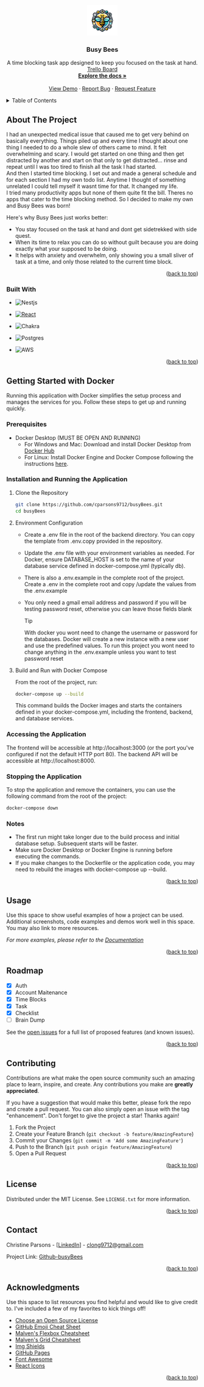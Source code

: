 <!-- Improved compatibility of back to top link: See: https://github.com/othneildrew/Best-README-Template/pull/73 -->

<a name="readme-top"></a>

<!--
*** Thanks for checking out the Best-README-Template. If you have a suggestion
*** that would make this better, please fork the repo and create a pull request
*** or simply open an issue with the tag "enhancement".
*** Don't forget to give the project a star!
*** Thanks again! Now go create something AMAZING! :D
-->

<!-- PROJECT LOGO -->
<br />
<div align="center">
  <a href="https://github.com/othneildrew/Best-README-Template">
    <img src="frontend/public/busyBeeLogo.webp" alt="Logo" width="80" height="80">
  </a>

  <h3 align="center">Busy Bees</h3>

  <p align="center">
    A time blocking task app designed to keep you focused on the task at hand.
    <br />
    <a href="https://trello.com/b/8FFXyDm2/app">Trello Board</a>
    <br />
    <a href="https://github.com/othneildrew/Best-README-Template"><strong>Explore the docs »</strong></a>
    <br />
    <br />
    <a href="https://github.com/cparsons9712/busyBees">View Demo</a>
    ·
    <a href="https://github.com/cparsons9712/busyBees/issues">Report Bug</a>
    ·
    <a href="https://github.com/cparsons9712/busyBees/issues">Request Feature</a>
  </p>
</div>

<!-- TABLE OF CONTENTS -->
<details>
  <summary>Table of Contents</summary>
  <ol>
    <li>
      <a href="#about-the-project">About The Project</a>
      <ul>
        <li><a href="#built-with">Built With</a></li>
      </ul>
    </li>
    <li>
      <a href="#getting-started">Getting Started</a>
      <ul>
        <li><a href="#prerequisites">Prerequisites</a></li>
        <li><a href="#installation">Installation</a></li>
      </ul>
    </li>
    <li><a href="#usage">Usage</a></li>
    <li><a href="#roadmap">Roadmap</a></li>
    <li><a href="#contributing">Contributing</a></li>
    <li><a href="#license">License</a></li>
    <li><a href="#contact">Contact</a></li>
    <li><a href="#acknowledgments">Acknowledgments</a></li>
  </ol>
</details>

<!-- ABOUT THE PROJECT -->

## About The Project

<!-- [![Product Name Screen Shot][product-screenshot]](https://example.com) -->

I had an unexpected medical issue that caused me to get very behind on basically everything. Things piled up and every time I thought about one thing I needed to do a whole slew of others came to mind. It felt overwhelming and scary. I would get started on one thing and then get distracted by another and start on that only to get distracted... rinse and repeat until I was too tired to finish all the task I had started.
<br>
And then I started time blocking. I set out and made a general schedule and for each section I had my own todo list. Anytime I thought of something unrelated I could tell myself it wasnt time for that. It changed my life.
<br>
I tried many productivity apps but none of them quite fit the bill. Theres no apps that cater to the time blocking method. So I decided to make my own and Busy Bees was born!

Here's why Busy Bees just works better:

- You stay focused on the task at hand and dont get sidetrekked with side quest.
- When its time to relax you can do so without guilt because you are doing exactly what your supposed to be doing.
- It helps with anxiety and overwhelm, only showing you a small sliver of task at a time, and only those related to the current time block.

<p align="right">(<a href="#readme-top">back to top</a>)</p>

### Built With

- ![Nestjs](https://img.shields.io/badge/-NestJs-ea2845?style=flat-square&logo=nestjs&logoColor=white)

- [![React][React.js]][React-url]
- ![Chakra](https://img.shields.io/badge/chakra-%234ED1C5.svg?style=for-the-badge&logo=chakraui&logoColor=white)
- ![Postgres](https://img.shields.io/badge/postgres-%23316192.svg?style=for-the-badge&logo=postgresql&logoColor=white)
- ![AWS](https://img.shields.io/badge/AWS-%23FF9900.svg?style=for-the-badge&logo=amazon-aws&logoColor=white)

<p align="right">(<a href="#readme-top">back to top</a>)</p>

<!-- GETTING STARTED -->

## Getting Started with Docker

Running this application with Docker simplifies the setup process and manages the services for you. Follow these steps to get up and running quickly.

### Prerequisites

- Docker Desktop (MUST BE OPEN AND RUNNING)
  - For Windows and Mac: Download and install Docker Desktop from [Docker Hub](https://docs.docker.com/docker-hub/quickstart/)
  - For Linux: Install Docker Engine and Docker Compose following the instructions [here](https://docs.docker.com/engine/install/ubuntu/).

### Installation and Running the Application

1. Clone the Repository

   ```sh
   git clone https://github.com/cparsons9712/busyBees.git
   cd busyBees
   ```

2. Environment Configuration

   - Create a .env file in the root of the backend directory. You can copy the template from .env.copy provided in the repository.

   - Update the .env file with your environment variables as needed. For Docker, ensure DATABASE_HOST is set to the name of your database service defined in docker-compose.yml (typically db).

   - There is also a .env.example in the complete root of the project. Create a .env in the complete root and copy /update the values from the .env.example

   - You only need a gmail email address and password if you will be testing password reset, otherwise you can leave those fields blank
     > [!TIP]
     > With docker you wont need to change the username or password for the databases. Docker will create a new instance with a new user and use the predefined values. To run this project you wont need to change anything in the .env.example unless you want to test password reset

3. Build and Run with Docker Compose

   From the root of the project, run:

   ```sh
   docker-compose up --build
   ```

   This command builds the Docker images and starts the containers defined in your docker-compose.yml, including the frontend, backend, and database services.

### Accessing the Application

The frontend will be accessible at http://localhost:3000 (or the port you've configured if not the default HTTP port 80).
The backend API will be accessible at http://localhost:8000.

### Stopping the Application

To stop the application and remove the containers, you can use the following command from the root of the project:

```sh
docker-compose down
```

### Notes

- The first run might take longer due to the build process and initial database setup. Subsequent starts will be faster.
- Make sure Docker Desktop or Docker Engine is running before executing the commands.
- If you make changes to the Dockerfile or the application code, you may need to rebuild the images with docker-compose up --build.

<p align="right">(<a href="#readme-top">back to top</a>)</p>

<!-- USAGE EXAMPLES -->

## Usage

Use this space to show useful examples of how a project can be used. Additional screenshots, code examples and demos work well in this space. You may also link to more resources.

_For more examples, please refer to the [Documentation](https://example.com)_

<p align="right">(<a href="#readme-top">back to top</a>)</p>

<!-- ROADMAP -->

## Roadmap

- [x] Auth
- [x] Account Maitenance
- [x] Time Blocks
- [x] Task
- [x] Checklist
- [ ] Brain Dump

See the [open issues](https://github.com/cparsons9712/busyBees/issues) for a full list of proposed features (and known issues).

<p align="right">(<a href="#readme-top">back to top</a>)</p>

<!-- CONTRIBUTING -->

## Contributing

Contributions are what make the open source community such an amazing place to learn, inspire, and create. Any contributions you make are **greatly appreciated**.

If you have a suggestion that would make this better, please fork the repo and create a pull request. You can also simply open an issue with the tag "enhancement".
Don't forget to give the project a star! Thanks again!

1. Fork the Project
2. Create your Feature Branch (`git checkout -b feature/AmazingFeature`)
3. Commit your Changes (`git commit -m 'Add some AmazingFeature'`)
4. Push to the Branch (`git push origin feature/AmazingFeature`)
5. Open a Pull Request

<p align="right">(<a href="#readme-top">back to top</a>)</p>

<!-- LICENSE -->

## License

Distributed under the MIT License. See `LICENSE.txt` for more information.

<p align="right">(<a href="#readme-top">back to top</a>)</p>

<!-- CONTACT -->

## Contact

Christine Parsons - [[LinkedIn](https://www.linkedin.com/in/christine-parsons-498b046a/)] - clong9712@gmail.com

Project Link: [Github-busyBees](https://github.com/cparsons9712/busyBees)

<p align="right">(<a href="#readme-top">back to top</a>)</p>

<!-- ACKNOWLEDGMENTS -->

## Acknowledgments

Use this space to list resources you find helpful and would like to give credit to. I've included a few of my favorites to kick things off!

- [Choose an Open Source License](https://choosealicense.com)
- [GitHub Emoji Cheat Sheet](https://www.webpagefx.com/tools/emoji-cheat-sheet)
- [Malven's Flexbox Cheatsheet](https://flexbox.malven.co/)
- [Malven's Grid Cheatsheet](https://grid.malven.co/)
- [Img Shields](https://shields.io)
- [GitHub Pages](https://pages.github.com)
- [Font Awesome](https://fontawesome.com)
- [React Icons](https://react-icons.github.io/react-icons/search)

<p align="right">(<a href="#readme-top">back to top</a>)</p>

<!-- MARKDOWN LINKS & IMAGES -->
<!-- https://www.markdownguide.org/basic-syntax/#reference-style-links -->

[contributors-shield]: https://img.shields.io/github/contributors/othneildrew/Best-README-Template.svg?style=for-the-badge
[contributors-url]: https://github.com/othneildrew/Best-README-Template/graphs/contributors
[forks-shield]: https://img.shields.io/github/forks/othneildrew/Best-README-Template.svg?style=for-the-badge
[forks-url]: https://github.com/othneildrew/Best-README-Template/network/members
[stars-shield]: https://img.shields.io/github/stars/othneildrew/Best-README-Template.svg?style=for-the-badge
[stars-url]: https://github.com/othneildrew/Best-README-Template/stargazers
[issues-shield]: https://img.shields.io/github/issues/othneildrew/Best-README-Template.svg?style=for-the-badge
[issues-url]: https://github.com/othneildrew/Best-README-Template/issues
[license-shield]: https://img.shields.io/github/license/othneildrew/Best-README-Template.svg?style=for-the-badge
[license-url]: https://github.com/othneildrew/Best-README-Template/blob/master/LICENSE.txt
[linkedin-shield]: https://img.shields.io/badge/-LinkedIn-black.svg?style=for-the-badge&logo=linkedin&colorB=555
[linkedin-url]: https://linkedin.com/in/othneildrew
[product-screenshot]: images/screenshot.png
[Next.js]: https://img.shields.io/badge/next.js-000000?style=for-the-badge&logo=nextdotjs&logoColor=white
[Next-url]: https://nextjs.org/
[React.js]: https://img.shields.io/badge/React-20232A?style=for-the-badge&logo=react&logoColor=61DAFB
[React-url]: https://reactjs.org/
[Vue.js]: https://img.shields.io/badge/Vue.js-35495E?style=for-the-badge&logo=vuedotjs&logoColor=4FC08D
[Vue-url]: https://vuejs.org/
[Angular.io]: https://img.shields.io/badge/Angular-DD0031?style=for-the-badge&logo=angular&logoColor=white
[Angular-url]: https://angular.io/
[Svelte.dev]: https://img.shields.io/badge/Svelte-4A4A55?style=for-the-badge&logo=svelte&logoColor=FF3E00
[Svelte-url]: https://svelte.dev/
[Laravel.com]: https://img.shields.io/badge/Laravel-FF2D20?style=for-the-badge&logo=laravel&logoColor=white
[Laravel-url]: https://laravel.com
[Bootstrap.com]: https://img.shields.io/badge/Bootstrap-563D7C?style=for-the-badge&logo=bootstrap&logoColor=white
[Bootstrap-url]: https://getbootstrap.com
[JQuery.com]: https://img.shields.io/badge/jQuery-0769AD?style=for-the-badge&logo=jquery&logoColor=white
[JQuery-url]: https://jquery.com
[Chakra-url]: (https://img.shields.io/badge/chakra-%234ED1C5.svg?style=for-the-badge&logo=chakraui&logoColor=white)
